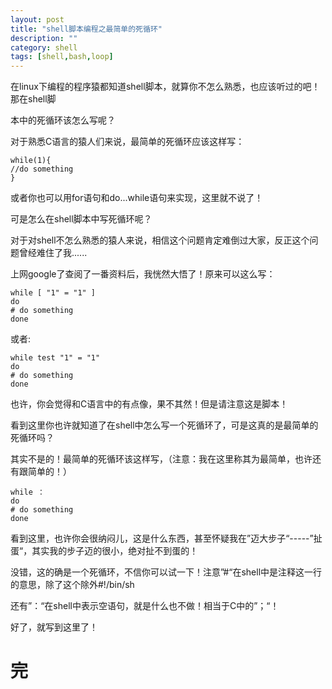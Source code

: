 ```yaml
---
layout: post
title: "shell脚本编程之最简单的死循环"
description: ""
category: shell
tags: [shell,bash,loop]
---
```


在linux下编程的程序猿都知道shell脚本，就算你不怎么熟悉，也应该听过的吧！那在shell脚  

本中的死循环该怎么写呢？  

对于熟悉C语言的猿人们来说，最简单的死循环应该这样写：  

	while(1){  
	//do something  
	}  

或者你也可以用for语句和do...while语句来实现，这里就不说了！  

可是怎么在shell脚本中写死循环呢？  

对于对shell不怎么熟悉的猿人来说，相信这个问题肯定难倒过大家，反正这个问题曾经难住了我......  

上网google了查阅了一番资料后，我恍然大悟了！原来可以这么写：  

	while [ "1" = "1" ]  
	do  
	# do something  
	done 

或者:  

	while test "1" = "1"
	do
	# do something
	done  

也许，你会觉得和C语言中的有点像，果不其然！但是请注意这是脚本！  

看到这里你也许就知道了在shell中怎么写一个死循环了，可是这真的是最简单的死循环吗？  

其实不是的！最简单的死循环该这样写，（注意：我在这里称其为最简单，也许还有跟简单的！）  

	while ：
	do
	# do something
	done  

看到这里，也许你会很纳闷儿，这是什么东西，甚至怀疑我在”迈大步子“-----”扯蛋“，其实我的步子迈的很小，绝对扯不到蛋的！  

没错，这的确是一个死循环，不信你可以试一下！注意”#“在shell中是注释这一行的意思，除了这个除外#!/bin/sh  

还有”：“在shell中表示空语句，就是什么也不做！相当于C中的”；“！  

好了，就写到这里了！  

完  
=
